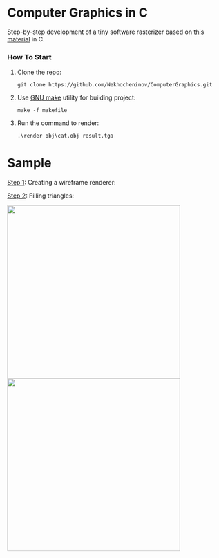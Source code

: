 # Computer Graphics in C

Step-by-step development of a tiny software rasterizer based on [this material](https://github.com/ssloy/tinyrenderer/wiki/Lesson-0:-getting-started) in C.

### How To Start

1. Clone the repo:
    ```
    git clone https://github.com/Nekhocheninov/ComputerGraphics.git
    ```
2. Use [GNU make](https://gnuwin32.sourceforge.net/packages/make.htm) utility for building project:
    ```
    make -f makefile
    ```
3. Run the command to render:
    ```
    .\render obj\cat.obj result.tga
    ```
# Sample

[Step 1](https://github.com/Nekhocheninov/ComputerGraphics/tree/wireframe-rendering): Creating a wireframe renderer:

[Step 2](https://github.com/Nekhocheninov/ComputerGraphics/tree/triangle): Filling triangles:

<img src="https://github.com/Nekhocheninov/ComputerGraphics/blob/triangle/img_2.png" width="400"> <img src="https://github.com/Nekhocheninov/ComputerGraphics/blob/triangle/img_1.png" width="400">
